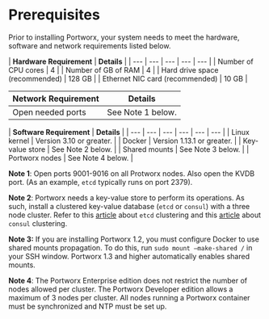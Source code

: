 # Prerequisites

Prior to installing Portworx, your system needs to meet the hardware, software and network requirements listed below.

| **Hardware Requirement** | **Details** |
| --- | --- | --- | --- | --- |
| Number of CPU cores | 4 |
| Number of GB of RAM | 4 |
| Hard drive space \(recommended\) | 128 GB |
| Ethernet NIC card \(recommended\) | 10 GB |



| **Network Requirement** | **Details** |
| --- | --- |
| Open needed ports | See Note 1 below. |



| **Software Requirement** | **Details** |
| --- | --- | --- | --- | --- | --- |
| Linux kernel | Version 3.10 or greater. |
| Docker | Version 1.13.1 or greater. |
| Key-value store | See Note 2 below. |
| Shared mounts | See Note 3 below. |
| Portworx nodes | See Note 4 below. |

**Note 1**: Open ports 9001-9016 on all Protworx nodes. Also open the KVDB port. \(As an example, `etcd` typically runs on port 2379\).

**Note 2**:  Portworx needs a key-value store to perform its operations. As such, install a clustered key-value database \(`etcd` or `consul`\) with a three node cluster. Refer to this [article](https://coreos.com/etcd/docs/latest/op-guide/clustering.html) about `etcd` clustering and this [article](https://www.consul.io/intro/getting-started/join.html) about `consul` clustering.

**Note 3:**  If you are installing Portworx 1.2, you must configure Docker to use shared mounts propagation. To do this, run `sudo mount –make-shared /` in your SSH window.  Portworx 1.3 and higher automatically enables shared mounts.

**Note 4**: The Portworx Enterprise edition does not restrict the number of nodes allowed per cluster. The Portworx Developer edition allows a maximum of 3 nodes per cluster.  All nodes running a Portworx container must be synchronized and NTP must be set up.


